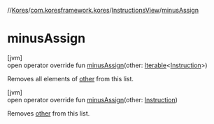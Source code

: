 //[Kores](../../../index.md)/[com.koresframework.kores](../index.md)/[InstructionsView](index.md)/[minusAssign](minus-assign.md)

# minusAssign

[jvm]\
open operator override fun [minusAssign](minus-assign.md)(other: [Iterable](https://kotlinlang.org/api/latest/jvm/stdlib/kotlin.collections/-iterable/index.html)<[Instruction](../-instruction/index.md)>)

Removes all elements of [other](minus-assign.md) from this list.

[jvm]\
open operator override fun [minusAssign](minus-assign.md)(other: [Instruction](../-instruction/index.md))

Removes [other](minus-assign.md) from this list.
